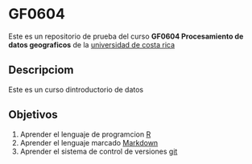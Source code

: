 # GF0604

Este es un repositorio de prueba del curso **GF0604 Procesamiento de datos geograficos** de la [universidad de costa rica](https://www.ucr.ac.cr/)

## Descripciom 
Este es un curso dintroductorio de datos 

## Objetivos 
1. Aprender el lenguaje de programcion  [R](https://www.r-project.org/)
2. Aprender el lenguaje marcado [Markdown](https://markdown.es/)
3. Aprender el sistema de control de versiones [git](https://github.com/)
